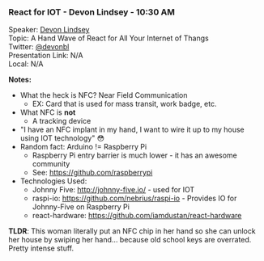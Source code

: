 ### React for IOT - Devon Lindsey - 10:30 AM
Speaker: [Devon Lindsey](https://github.com/devonbl) <br>
Topic: A Hand Wave of React for All Your Internet of Thangs <br>
Twitter: [@devonbl](https://twitter.com/devonbl) <br>
Presentation Link: N/A <br>
Local: N/A <br>

**Notes:**
- What the heck is NFC? Near Field Communication
    + EX: Card that is used for mass transit, work badge, etc.
- What NFC is **not**
    + A tracking device
- "I have an NFC implant in my hand, I want to wire it up to my house using IOT technology" 😳
- Random fact: Arduino != Raspberry Pi
    + Raspberry Pi entry barrier is much lower - it has an awesome community
    + See: https://github.com/raspberrypi
- Technologies Used:
    + Johnny Five: http://johnny-five.io/ - used for IOT
    + raspi-io: https://github.com/nebrius/raspi-io - Provides IO for Johnny-Five on Raspberry Pi
    + react-hardware: https://github.com/iamdustan/react-hardware

**TLDR**: This woman literally put an NFC chip in her hand so she can unlock her house by swiping her hand... because old school keys are overrated. Pretty intense stuff.